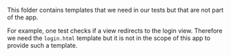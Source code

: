 This folder contains templates that we need in our tests but that are not part
of the app.

For example, one test checks if a view redirects to the login view. Therefore
we need the `login.html` template but it is not in the scope of this app to
provide such a template.
